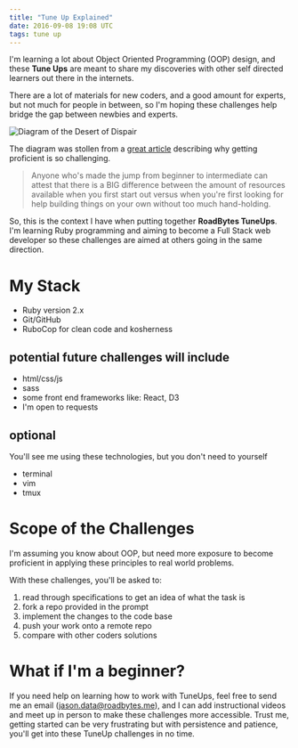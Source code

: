 ```yaml
---
title: "Tune Up Explained"
date: 2016-09-08 19:08 UTC
tags: tune up
---
```


I'm learning a lot about Object Oriented Programming (OOP) design, and these
**Tune Ups** are meant to share my discoveries with other self directed learners
out there in the internets.

There are a lot of materials for new coders, and a good amount for experts, but
not much for people in between, so I'm hoping these challenges help bridge the
gap between newbies and experts.

![Diagram of the Desert of Dispair](http://s3.amazonaws.com/viking_education/web_development/blog/coding_is_hard_resource_density.png)

The diagram was stollen from a [great article](https://www.vikingcodeschool.com/posts/why-learning-to-code-is-so-damn-hard) describing why getting proficient is so challenging.

> Anyone who's made the jump from beginner to intermediate can attest that there
> is a BIG difference between the amount of resources available when you first
> start out versus when you're first looking for help building things on your
> own without too much hand-holding.

So, this is  the context I have when putting together **RoadBytes TuneUps**.
I'm learning Ruby programming and aiming to become a Full Stack web developer so
these challenges are aimed at others going in the same direction.

# My Stack

* Ruby version 2.x
* Git/GitHub
* RuboCop for clean code and kosherness

## potential future challenges will include

* html/css/js
* sass
* some front end frameworks like: React, D3
* I'm open to requests

## optional

You'll see me using these technologies, but you don't need to yourself

* terminal
* vim
* tmux

# Scope of the Challenges

I'm assuming you know about OOP, but need more exposure to become proficient in
applying these principles to real world problems.

With these challenges, you'll be asked to:

1. read through specifications to get an idea of what the task is
2. fork a repo provided in the prompt
3. implement the changes to the code base
4. push your work onto a remote repo
5. compare with other coders solutions

# What if I'm a beginner?

If you need help on learning how to work with TuneUps, feel free to send me an
email (jason.data@roadbytes.me), and I can add instructional videos and meet up
in person to make these challenges more accessible.  Trust me, getting started
can be very frustrating but with persistence and patience, you'll get into these
TuneUp challenges in no time.
